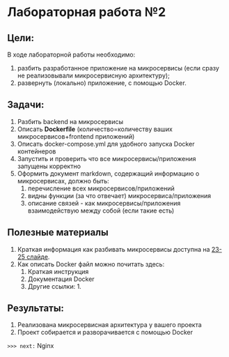 <h1>Лабораторная работа №2</h1>

## Цели: 
В ходе лабораторной работы необходимо:
1. разбить разработанное приложение на микросервисы (если сразу не реализовывали микросервисную архитектуру);
2. развернуть (локально) приложение, с помощью Docker.


## Задачи:
1. Разбить backend на микросервисы
2. Описать **Dockerfile** (количество=количеству ваших микросервисов+frontend приложений)
3. Описать docker-compose.yml для удобного запуска Docker контейнеров
4. Запустить и проверить что все микросервисы/приложения запущены корректно
5. Оформить документ markdown, содержащий информацию о микросервисах, должно быть:
   1. перечисление всех микросервисов/приложений
   2. видны функции (за что отвечает) микросервиса/приложения
   3. описание связей - как микросервисы/приложения взаимодействую между собой (если такие есть)

## Полезные материалы

1. Краткая информация как разбивать микросервисы доступна на [23-25 слайде](https://docs.google.com/presentation/d/1AvOhaaIUMuA0N8P0s0mkbCqfk0aLjYQilTqqlO_vGds/edit#slide=id.g102b5a1249c_0_182).
2. Как описать Docker файл можно почитать здесь:
   1. Краткая инструкция
   2. Документация Docker
   3. Другие ссылки:
      1. 

## Результаты:
1. Реализована микросервисная архитектура у вашего проекта
2. Проект собирается и разворачивается с помощью Docker


`>>> next:` Nginx 